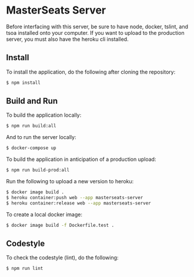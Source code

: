 # MasterSeats Server

Before interfacing with this server, be sure to have node, docker, tslint, and tsoa installed onto your computer. If you want to upload to the production server, you must also have the heroku cli installed.

## Install
To install the application, do the following after cloning the repository:
```bash
$ npm install
```

## Build and Run
To build the application locally:
```bash
$ npm run build:all
```

And to run the server locally:
```bash
$ docker-compose up
```

To build the application in anticipation of a production upload:
```bash
$ npm run build-prod:all
```

Run the following to upload a new version to heroku:
```bash
$ docker image build .
$ heroku container:push web --app masterseats-server
$ heroku container:release web --app masterseats-server
```

To create a local docker image:
```bash
$ docker image build -f Dockerfile.test .
```

## Codestyle
To check the codestyle (lint), do the following:
```bash
$ npm run lint
```
